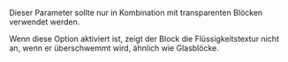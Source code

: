 Dieser Parameter sollte nur in Kombination mit transparenten Blöcken verwendet werden.

Wenn diese Option aktiviert ist, zeigt der Block die Flüssigkeitstextur nicht an, wenn er überschwemmt wird, ähnlich wie Glasblöcke.